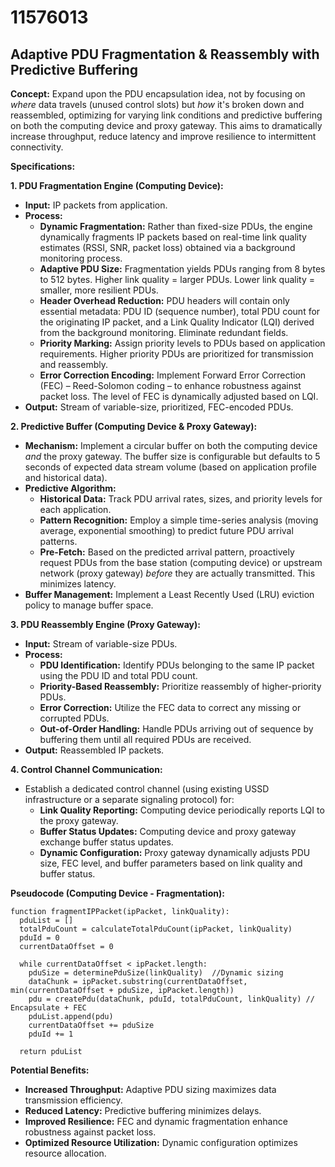 # 11576013

## Adaptive PDU Fragmentation & Reassembly with Predictive Buffering

**Concept:** Expand upon the PDU encapsulation idea, not by focusing on *where* data travels (unused control slots) but *how* it's broken down and reassembled, optimizing for varying link conditions and predictive buffering on both the computing device and proxy gateway. This aims to dramatically increase throughput, reduce latency and improve resilience to intermittent connectivity.

**Specifications:**

**1. PDU Fragmentation Engine (Computing Device):**

*   **Input:** IP packets from application.
*   **Process:**
    *   **Dynamic Fragmentation:**  Rather than fixed-size PDUs, the engine dynamically fragments IP packets based on real-time link quality estimates (RSSI, SNR, packet loss) obtained via a background monitoring process.
    *   **Adaptive PDU Size:** Fragmentation yields PDUs ranging from 8 bytes to 512 bytes.  Higher link quality = larger PDUs.  Lower link quality = smaller, more resilient PDUs.
    *   **Header Overhead Reduction:** PDU headers will contain only essential metadata: PDU ID (sequence number), total PDU count for the originating IP packet, and a Link Quality Indicator (LQI) derived from the background monitoring. Eliminate redundant fields.
    *   **Priority Marking:**  Assign priority levels to PDUs based on application requirements. Higher priority PDUs are prioritized for transmission and reassembly.
    *   **Error Correction Encoding:** Implement Forward Error Correction (FEC) – Reed-Solomon coding – to enhance robustness against packet loss.  The level of FEC is dynamically adjusted based on LQI.
*   **Output:** Stream of variable-size, prioritized, FEC-encoded PDUs.

**2. Predictive Buffer (Computing Device & Proxy Gateway):**

*   **Mechanism:** Implement a circular buffer on both the computing device *and* the proxy gateway. The buffer size is configurable but defaults to 5 seconds of expected data stream volume (based on application profile and historical data).
*   **Predictive Algorithm:**
    *   **Historical Data:** Track PDU arrival rates, sizes, and priority levels for each application.
    *   **Pattern Recognition:** Employ a simple time-series analysis (moving average, exponential smoothing) to predict future PDU arrival patterns.
    *   **Pre-Fetch:**  Based on the predicted arrival pattern, proactively request PDUs from the base station (computing device) or upstream network (proxy gateway) *before* they are actually transmitted. This minimizes latency.
*   **Buffer Management:**  Implement a Least Recently Used (LRU) eviction policy to manage buffer space.

**3. PDU Reassembly Engine (Proxy Gateway):**

*   **Input:** Stream of variable-size PDUs.
*   **Process:**
    *   **PDU Identification:** Identify PDUs belonging to the same IP packet using the PDU ID and total PDU count.
    *   **Priority-Based Reassembly:** Prioritize reassembly of higher-priority PDUs.
    *   **Error Correction:** Utilize the FEC data to correct any missing or corrupted PDUs.
    *   **Out-of-Order Handling:** Handle PDUs arriving out of sequence by buffering them until all required PDUs are received.
*   **Output:** Reassembled IP packets.

**4. Control Channel Communication:**

*   Establish a dedicated control channel (using existing USSD infrastructure or a separate signaling protocol) for:
    *   **Link Quality Reporting:** Computing device periodically reports LQI to the proxy gateway.
    *   **Buffer Status Updates:**  Computing device and proxy gateway exchange buffer status updates.
    *   **Dynamic Configuration:**  Proxy gateway dynamically adjusts PDU size, FEC level, and buffer parameters based on link quality and buffer status.

**Pseudocode (Computing Device - Fragmentation):**

```
function fragmentIPPacket(ipPacket, linkQuality):
  pduList = []
  totalPduCount = calculateTotalPduCount(ipPacket, linkQuality)
  pduId = 0
  currentDataOffset = 0

  while currentDataOffset < ipPacket.length:
    pduSize = determinePduSize(linkQuality)  //Dynamic sizing
    dataChunk = ipPacket.substring(currentDataOffset, min(currentDataOffset + pduSize, ipPacket.length))
    pdu = createPdu(dataChunk, pduId, totalPduCount, linkQuality) // Encapsulate + FEC
    pduList.append(pdu)
    currentDataOffset += pduSize
    pduId += 1

  return pduList
```

**Potential Benefits:**

*   **Increased Throughput:** Adaptive PDU sizing maximizes data transmission efficiency.
*   **Reduced Latency:** Predictive buffering minimizes delays.
*   **Improved Resilience:** FEC and dynamic fragmentation enhance robustness against packet loss.
*   **Optimized Resource Utilization:** Dynamic configuration optimizes resource allocation.